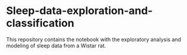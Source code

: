 # Sleep-data-exploration-and-classification
This repository contains the notebook with the exploratory analysis and modeling of sleep data from a Wistar rat.
